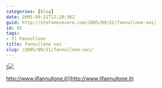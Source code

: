 ```yaml
---
categories: [blog]
date: 2005-09-21T12:20:36Z
guid: http://stefanocecere.com/2005/09/22/fannullone-sei/
id: 91
tags:
- Il Fannullone
title: fannullone sei
slug: /2005/09/21/fannullone-sei/
---
```


[![](http://www.ilfannullone.it/fileadmin/ilfannullone/ilfannullone_06_cover.gif)
  
http://www.ilfannullone.it](http://www.ilfannullone.it)